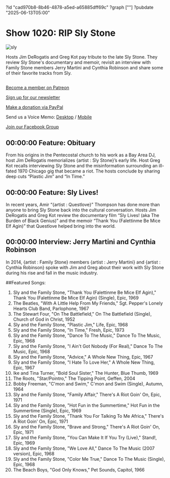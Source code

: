 ?id "cad970b8-8b46-4878-a5ed-a65885dff69c"
?graph [""]
?pubdate "2025-06-13T05:00"
# Show 1020: RIP Sly Stone

![sly](https://static.soundopinions.org/images/2025/slyfamstone-dance.jpg)

Hosts Jim DeRogatis and Greg Kot pay tribute to the late Sly Stone. They review Sly Stone's documentary and memoir, revisit an interview with Family Stone members Jerry Martini and Cynthia Robinson and share some of their favorite tracks from Sly.

## 

[Become a member on Patreon](https://bit.ly/3slWZvc)

[Sign up for our newsletter](https://bit.ly/3eEvRnG)

[Make a donation via PayPal](https://bit.ly/3dmt9lU)

Send us a Voice Memo: [Desktop](http://bit.ly/2RyD5Ah) / [Mobile](http://sayhi.chat/soundops)

[Join our Facebook Group](https://bit.ly/3sivr9T)



## 00:00:00 Feature: Obituary

From his origins in the Pentecostal church to his work as a Bay Area DJ, host Jim DeRogatis memorializes {artist : Sly Stone}’s early life. Host Greg Kot recalls interviewing Sly Stone and the misinformation surrounding an ill-fated 1970 Chicago gig that became a riot. The hosts conclude by sharing deep cuts “Plastic Jim” and “In Time.”

## 00:00:00 Feature: Sly Lives!

In recent years, Amir “{artist : Questlove}” Thompson has done more than anyone to bring Sly Stone back into the cultural conversation. Hosts Jim DeRogatis and Greg Kot review the documentary film “Sly Lives! (aka The Burden of Black Genius)” and the memoir “Thank You (Falettinme Be Mice Elf Agin)” that Questlove helped bring into the world. 

## 00:00:00 Interview: Jerry Martini and Cynthia Robinson

In 2014, {artist : Family Stone} members {artist : Jerry Martini} and {artist : Cynthia Robinson} spoke with Jim and Greg about their work with Sly Stone during his rise and fall in the music industry. 


##Featured Songs:

1. Sly and the Family Stone, "Thank You (Falettinme Be Mice Elf Agin)," Thank You (Falettinme Be Mice Elf Agin) (Single), Epic, 1969
1. The Beatles, "With A Little Help From My Friends," Sgt. Pepper's Lonely Hearts Club Band, Parlophone, 1967
1. The Stewart Four, "On The Battlefield," On The Battlefield (Single), Church of God in Christ, 1952
1. Sly and the Family Stone, "Plastic Jim," Life, Epic, 1968
1. Sly and the Family Stone, "In Time," Fresh, Epic, 1973
1. Sly and the Family Stone, "Dance To The Music," Dance To The Music, Epic, 1968
1. Sly and the Family Stone, "I Ain't Got Nobody (For Real)," Dance To The Music, Epic, 1968
1. Sly and the Family Stone, "Advice," A Whole New Thing, Epic, 1967
1. Sly and the Family Stone, "I Hate To Love Her," A Whole New Thing, Epic, 1967
1. Ike and Tina Turner, "Bold Soul Sister," The Hunter, Blue Thumb, 1969
1. The Roots, "Star/Pointro," The Tipping Point, Geffen, 2004
1. Bobby Freeman, "C'mon and Swim," C'mon and Swim (Single), Autumn, 1964
1. Sly and the Family Stone, "Family Affair," There's A Riot Goin' On, Epic, 1971
1. Sly and the Family Stone, "Hot Fun in the Summertime," Hot Fun in the Summertime (Single), Epic, 1969
1. Sly and the Family Stone, "Thank You For Talking To Me Africa," There's A Riot Goin' On, Epic, 1971
1. Sly and the Family Stone, "Brave and Strong," There's A Riot Goin' On, Epic, 1971
1. Sly and the Family Stone, "You Can Make It If You Try (Live)," Stand!, Epic, 1969
1. Sly and the Family Stone, "We Love All," Dance To The Music (2007 version), Epic, 1968
1. Sly and the Family Stone, "Color Me True," Dance To The Music (Single), Epic, 1968
1. The Beach Boys, "God Only Knows," Pet Sounds, Capitol, 1966